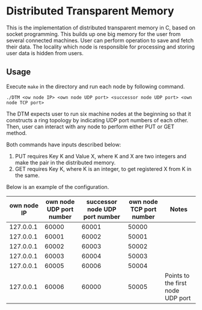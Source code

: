 # Distributed Transparent Memory
This is the implementation of distributed transparent memory in C, based on socket programming. This builds up one big memory for the user from several connected machines. User can perform operation to save and fetch their data. The locality which node is responsible for processing and storing user data is hidden from users.

## Usage
Execute `make` in the directory and run each node by following command.

```
./DTM <ow node IP> <own node UDP port> <successor node UDP port> <own node TCP port>
```

The DTM expects user to run six machine nodes at the beginning so that it constructs a ring topology by indicating UDP port numbers of each other. Then, user can interact with any node to perform either PUT or GET method.

Both commands have inputs described below:

1. PUT requires Key K and Value X, where K and X are two integers and make the pair in the distributed memory.
2. GET requires Key K, where K is an integer, to get registered X from K in the same.

Below is an example of the configuration.

| own node IP | own node UDP port number | successor node UDP port number | own node TCP port number | Notes |
| ---- | ---- | ---- | ---- | ---- |
| 127.0.0.1 | 60000 | 60001 | 50000 |  |
| 127.0.0.1 | 60001 | 60002 | 50001 |   |
| 127.0.0.1 | 60002 | 60003 | 50002 |  |
| 127.0.0.1 | 60003 | 60004 | 50003 |  |
| 127.0.0.1 | 60005 | 60006 | 50004 |  |
| 127.0.0.1 | 60006 | 60000 | 50005 | Points to the first node UDP port |
